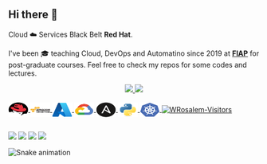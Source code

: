 ## Hi there 👋

Cloud ☁️ Services Black Belt **Red Hat**. 

I've been 🎓 teaching Cloud, DevOps and Automatino since 2019 at [**FIAP**](https://www.fiap.com.br/mba/) for post-graduate courses. Feel free to check my repos for some codes and lectures.

<div align="center">
  <a href="https://github.com/weslleyrosalem">
  <img height="180em" src="https://github-readme-stats.vercel.app/api?username=weslleyrosalem&show_icons=true&theme=nord&include_all_commits=true&count_private=true"/>
  <img height="180em" src="https://github-readme-stats.vercel.app/api/top-langs/?username=weslleyrosalem&layout=compact&langs_count=7&theme=nord"/>
</div>
<div style="display: inline_block"><br>
  <img align="center" alt="WRosalem-RH" height="30" width="40" src="https://raw.githubusercontent.com/devicons/devicon/master/icons/redhat/redhat-original.svg">
  <img align="center" alt="WRosalem-AWS" height="30" width="40" src="https://raw.githubusercontent.com/devicons/devicon/master/icons/amazonwebservices/amazonwebservices-original-wordmark.svg">
  <img align="center" alt="WRosalem-Azure" height="30" width="40" src="https://raw.githubusercontent.com/devicons/devicon/master/icons/azure/azure-original.svg">
  <img align="center" alt="WRosalem-GCP" height="30" width="40" src="https://raw.githubusercontent.com/devicons/devicon/master/icons/googlecloud/googlecloud-original.svg">
  <img align="center" alt="WRosalem-Ansible" height="30" width="40" src="https://raw.githubusercontent.com/devicons/devicon/master/icons/ansible/ansible-original.svg">
  <img align="center" alt="WRosalem-Python" height="30" width="40" src="https://raw.githubusercontent.com/devicons/devicon/master/icons/python/python-original.svg">
  <img align="center" alt="WRosalem-K8s" height="30" width="40" src="https://github.com/devicons/devicon/blob/master/icons/kubernetes/kubernetes-plain.svg">
  <img align="center" alt="WRosalem-Visitors" src="https://visitor-badge.laobi.icu/badge?page_id=weslleyrosalem.weslley.rosalem">
</div>
  
  ##
 
<div> 
  <a href="https://www.youtube.com/user/rhopenshift" target="_blank"><img src="https://img.shields.io/badge/YouTube-FF0000?style=for-the-badge&logo=youtube&logoColor=white" target="_blank"></a>
  <a href="https://www.linkedin.com/in/weslleyrosalem/" target="_blank"><img src="(https://img.shields.io/badge/-linkedin-blue?style=flat-square&logo=Linkedin&logoColor=white" target="_blank"></a>
  <a href="https://twitter.com/weslleyrosalem" target="_blank"><img src="https://img.shields.io/twitter/follow/weslleyrosalem?style=for-the-badge" target="_blank"></a>
  <a href = "mailto:weslley@rosalem.com"><img src="https://img.shields.io/badge/-Gmail-%23333?style=for-the-badge&logo=gmail&logoColor=white" target="_blank"></a>

  ![Snake animation](https://github.com/weslleyrsalem/weslleyrosalem/blob/output/github-contribution-grid-snake.svg)
  
</div>